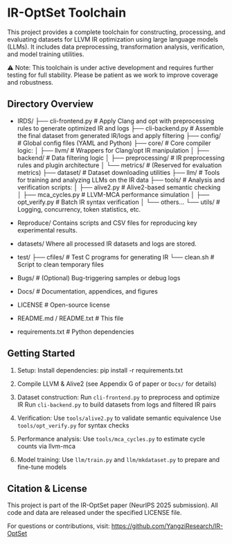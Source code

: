 IR-OptSet Toolchain
===================

This project provides a complete toolchain for constructing, processing, and evaluating datasets 
for LLVM IR optimization using large language models (LLMs). It includes data preprocessing, 
transformation analysis, verification, and model training utilities.

⚠️ Note: This toolchain is under active development and requires further testing for full stability. 
Please be patient as we work to improve coverage and robustness.

Directory Overview
------------------

- IRDS/
  ├── cli-frontend.py      # Apply Clang and opt with preprocessing rules to generate optimized IR and logs
  ├── cli-backend.py       # Assemble the final dataset from generated IR/logs and apply filtering
  ├── config/              # Global config files (YAML and Python)
  ├── core/                # Core compiler logic:
  │   ├── llvm/            # Wrappers for Clang/opt IR manipulation
  │   ├── backend/         # Data filtering logic
  │   ├── preprocessing/   # IR preprocessing rules and plugin architecture
  │   └── metrics/         # (Reserved for evaluation metrics)
  ├── dataset/             # Dataset downloading utilities
  ├── llm/                 # Tools for training and analyzing LLMs on the IR data
  ├── tools/               # Analysis and verification scripts:
  │   ├── alive2.py            # Alive2-based semantic checking
  │   ├── mca_cycles.py        # LLVM-MCA performance simulation
  │   ├── opt_verify.py        # Batch IR syntax verification
  │   └── others...
  └── utils/              # Logging, concurrency, token statistics, etc.

- Reproduce/
  Contains scripts and CSV files for reproducing key experimental results.

- datasets/
  Where all processed IR datasets and logs are stored.

- test/
  ├── cfiles/             # Test C programs for generating IR
  └── clean.sh            # Script to clean temporary files

- Bugs/                   # (Optional) Bug-triggering samples or debug logs

- Docs/                   # Documentation, appendices, and figures

- LICENSE                 # Open-source license

- README.md / README.txt  # This file

- requirements.txt        # Python dependencies

Getting Started
---------------

1. Setup:
   Install dependencies:
     pip install -r requirements.txt

2. Compile LLVM & Alive2 (see Appendix G of paper or `Docs/` for details)

3. Dataset construction:
   Run `cli-frontend.py` to preprocess and optimize IR
   Run `cli-backend.py` to build datasets from logs and filtered IR pairs

4. Verification:
   Use `tools/alive2.py` to validate semantic equivalence
   Use `tools/opt_verify.py` for syntax checks

5. Performance analysis:
   Use `tools/mca_cycles.py` to estimate cycle counts via llvm-mca

6. Model training:
   Use `llm/train.py` and `llm/mkdataset.py` to prepare and fine-tune models

Citation & License
------------------

This project is part of the IR-OptSet paper (NeurIPS 2025 submission).
All code and data are released under the specified LICENSE file.

For questions or contributions, visit:
https://github.com/YangziResearch/IR-OptSet